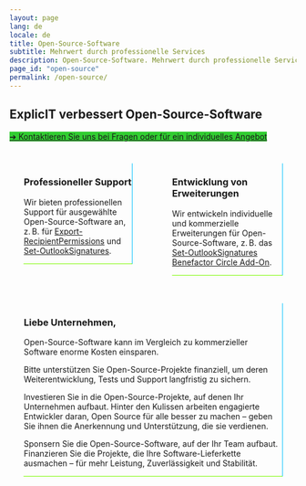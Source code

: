 ```yaml
---
layout: page
lang: de
locale: de
title: Open-Source-Software
subtitle: Mehrwert durch professionelle Services
description: Open-Source-Software. Mehrwert durch professionelle Services.
page_id: "open-source"
permalink: /open-source/
---
```

## ExplicIT verbessert Open-Source-Software
<a href="/contact" class="button is-link is-normal is-hover has-text-black has-text-weight-bold" style="background-color: limegreen">➔ Kontaktieren Sie uns bei Fragen oder für ein individuelles Angebot</a>

<div class="columns">
  <div class="column">
    <div class="box" style="margin: 1.5rem; border-radius: 0; border-style: solid; border-width:thin; border-color:transparent deepskyblue lawngreen transparent; background-color: transparent;">
      <div class="content">
        <h3>Professioneller Support</h3>
        <p>Wir bieten professionellen Support für ausgewählte Open-Source-Software an, z. B. für <a href="/open-source/export-recipientpermissions">Export-RecipientPermissions</a> und <a href="/open-source/set-outlooksignatures">Set-OutlookSignatures</a>.</p>
      </div>
    </div>
  </div>
  <div class="column">
    <div class="box" style="margin: 1.5rem; border-radius: 0; border-style: solid; border-width:thin; border-color:transparent deepskyblue lawngreen transparent; background-color: transparent;">
      <div class="content">
        <h3>Entwicklung von Erweiterungen</h3>
        <p>Wir entwickeln individuelle und kommerzielle Erweiterungen für Open-Source-Software, z. B. das <a href="/open-source/set-outlooksignatures">Set-OutlookSignatures Benefactor Circle Add-On</a>.</p>
      </div>
    </div>
  </div>
</div>
<div class="box" style="margin: 1.5rem; border-radius: 0; border-style: solid; border-width:thin; border-color:transparent deepskyblue lawngreen transparent; background-color: transparent;">
  <div class="content">
    <h3>Liebe Unternehmen,</h3>
    <p>Open-Source-Software kann im Vergleich zu kommerzieller Software enorme Kosten einsparen.</p>
    <p>Bitte unterstützen Sie Open-Source-Projekte finanziell, um deren Weiterentwicklung, Tests und Support langfristig zu sichern.</p>
    <p>Investieren Sie in die Open-Source-Projekte, auf denen Ihr Unternehmen aufbaut. Hinter den Kulissen arbeiten engagierte Entwickler daran, Open Source für alle besser zu machen – geben Sie ihnen die Anerkennung und Unterstützung, die sie verdienen.</p>
    <p>Sponsern Sie die Open-Source-Software, auf der Ihr Team aufbaut. Finanzieren Sie die Projekte, die Ihre Software-Lieferkette ausmachen – für mehr Leistung, Zuverlässigkeit und Stabilität.</p>
  </div>
</div>
